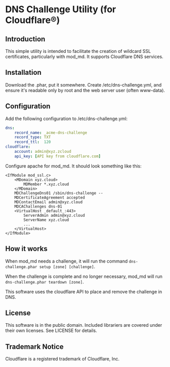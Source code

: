# DNS Challenge Utility (for Cloudflare®)

## Introduction

This simple utility is intended to facilitate the creation of wildcard SSL 
certificates, particularly with mod_md.  It supports Cloudflare DNS services.

## Installation

Download the .phar, put it somewhere.  Create /etc/dns-challenge.yml, and
ensure it's readable only by root and the web server user (often www-data).

## Configuration

Add the following configuration to /etc/dns-challenge.yml:
```yaml
dns:
    record_name: _acme-dns-challenge
    record_type: TXT
    record_ttl:  120
cloudflare:
    account: admin@xyz.zcloud
    api_key: [API key from cloudflare.com]
  ```

Configure apache for mod_md.  It should look something like this:
```apacheconf
<IfModule mod_ssl.c>
	<MDomain xyz.cloud>
		MDMember *.xyz.cloud
	</MDomain>
	MDChallengeDns01 /sbin/dns-challenge --
	MDCertificateAgreement accepted
	MDContactEmail admin@xyz.cloud
	MDCAChallenges dns-01
	<VirtualHost _default_:443>
		ServerAdmin admin@xyz.cloud
		ServerName xyz.cloud
	    ...
	</VirtualHost>
</IfModule>
```
## How it works

When mod_md needs a challenge, it will run the command
  `dns-challenge.phar setup [zone] [challenge]`.

When the challenge is complete and no longer necessary, mod_md will run
`dns-challenge.phar teardown [zone]`.

This software uses the cloudflare API to place and remove the challenge in DNS.

## License

This software is in the public domain.  Included librariers are covered under
their own licenses.  See LICENSE for details.

## Trademark Notice

Cloudflare is a registered trademark of Cloudflare, Inc.
